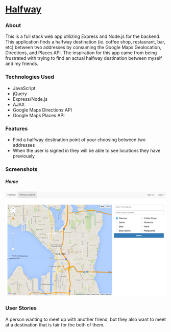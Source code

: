 # [Halfway](https://halfway-chyiwang.herokuapp.com/)

### About
This is a full stack web app utilizing Express and Node.js for the backend.  This application finds a halfway destination (ie. coffee shop, restaurant, bar, etc) between two addresses by consuming the Google Maps Geolocation, Directions,  and Places API.  The inspiration for this app came from being frustrated with trying to find an actual halfway destination between myself and my friends. 

### Technologies Used
* JavaScript
* jQuery
* Express/Node.js
* AJAX
* Google Maps Directions API
* Google Maps Places API

### Features
* Find a halfway destination point of your choosing between two addresses
* When the user is signed in they will be able to see locations they have previously 

### Screenshots
##### Home
![Home](https://github.com/chyiyenwang/Halfway/blob/master/static/images/halfway-image.png "Home screenshot")


### User Stories
A person wanting to meet up with another friend, but they also want to meet at a destination that is fair for the both of them.

